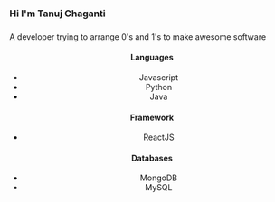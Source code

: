
<h3 align="left">Hi I'm Tanuj Chaganti</h3>

###

<p align="left">A developer trying to arrange 0's and 1's to make awesome software</p>



<div align="center">
  <h4>Languages</h4>
  <ul>
    <li>Javascript</li>
    <li>Python</li>
    <li>Java</li>
  </ul>

  <h4>Framework</h4>
  <ul>
    <li>ReactJS</li>
  </ul>

  <h4>Databases</h4>
  <ul>
    <li>MongoDB</li>
    <li>MySQL</li>
  </ul>
</div>
